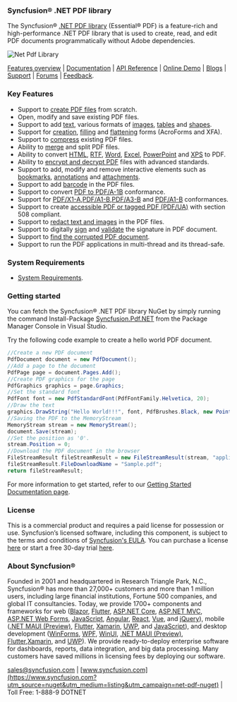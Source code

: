 ### Syncfusion&reg; .NET PDF library

The Syncfusion&reg; [.NET PDF library](https://www.syncfusion.com/pdf-framework/net-core/pdf-library?utm_source=nuget&utm_medium=listing&utm_campaign=net-pdf-nuget) (Essential&reg; PDF) is a feature-rich and high-performance .NET PDF library that is used to create, read, and edit PDF documents programmatically without Adobe dependencies.

![Net Pdf Library](https://cdn.syncfusion.com/nuget-readme/fileformats/net-pdf-library.png)

[Features overview](https://www.syncfusion.com/pdf-framework/net-core/pdf-library?utm_source=nuget&utm_medium=listing&utm_campaign=net-pdf-nuget) | [Documentation](https://help.syncfusion.com/file-formats/pdf/overview?utm_source=nuget&utm_medium=listing&utm_campaign=net-pdf-nuget) | [API Reference](https://help.syncfusion.com/cr/file-formats/Syncfusion.Pdf.html?utm_source=nuget&utm_medium=listing&utm_campaign=net-pdf-nuget) | [Online Demo](https://ej2.syncfusion.com/aspnetcore/PDF/Default#/bootstrap5?utm_source=nuget&utm_medium=listing&utm_campaign=net-pdf-nuget) | [Blogs](https://www.syncfusion.com/blogs/?s=pdf?utm_source=nuget&utm_medium=listing&utm_campaign=net-pdf-nuget) | [Support](https://www.syncfusion.com/support/directtrac/incidents/newincident?utm_source=nuget&utm_medium=listing&utm_campaign=net-pdf-nuget) | [Forums](https://www.syncfusion.com/forums?utm_source=nuget&utm_medium=listing&utm_campaign=net-pdf-nuget) | [Feedback](https://www.syncfusion.com/feedback/pdf?utm_source=nuget&utm_medium=listing&utm_campaign=net-pdf-nuget).

### Key Features

* Support to [create PDF files](https://help.syncfusion.com/file-formats/pdf/create-pdf-file-in-asp-net-core?utm_source=nuget&utm_medium=listing&utm_campaign=net-pdf-nuget) from scratch.
* Open, modify and save existing PDF files.
* Support to add [text](https://help.syncfusion.com/file-formats/pdf/working-with-text?utm_source=nuget&utm_medium=listing&utm_campaign=net-pdf-nuget), various formats of [images](https://help.syncfusion.com/file-formats/pdf/working-with-images?utm_source=nuget&utm_medium=listing&utm_campaign=net-pdf-nuget), [tables](https://help.syncfusion.com/file-formats/pdf/working-with-tables?utm_source=nuget&utm_medium=listing&utm_campaign=net-pdf-nuget) and [shapes](https://help.syncfusion.com/file-formats/pdf/working-with-shapes?utm_source=nuget&utm_medium=listing&utm_campaign=net-pdf-nuget).
* Support for [creation](https://help.syncfusion.com/file-formats/pdf/working-with-forms#creating-a-new-pdf-form?utm_source=nuget&utm_medium=listing&utm_campaign=net-pdf-nuget), [filling](https://help.syncfusion.com/file-formats/pdf/working-with-forms#filling-form-fields-in-an-existing-pdf-document?utm_source=nuget&utm_medium=listing&utm_campaign=net-pdf-nuget) and [flattening](https://help.syncfusion.com/file-formats/pdf/working-with-forms#removing-editing-capability-of-form-fields?utm_source=nuget&utm_medium=listing&utm_campaign=net-pdf-nuget) forms (AcroForms and XFA).
* Support to [compress](https://help.syncfusion.com/file-formats/pdf/working-with-compression?utm_source=nuget&utm_medium=listing&utm_campaign=net-pdf-nuget) existing PDF files.
* Ability to [merge](https://help.syncfusion.com/file-formats/pdf/merge-documents?utm_source=nuget&utm_medium=listing&utm_campaign=net-pdf-nuget) and split PDF files.
* Ability to convert [HTML](https://help.syncfusion.com/file-formats/pdf/working-with-document-conversions#mhtml-to-pdf?utm_source=nuget&utm_medium=listing&utm_campaign=net-pdf-nuget), [RTF](https://help.syncfusion.com/file-formats/pdf/working-with-document-conversions#converting-rtf-documents-to-pdf?utm_source=nuget&utm_medium=listing&utm_campaign=net-pdf-nuget), [Word](https://help.syncfusion.com/file-formats/pdf/working-with-document-conversions#converting-word-documents-to-pdf?utm_source=nuget&utm_medium=listing&utm_campaign=net-pdf-nuget), [Excel](https://help.syncfusion.com/file-formats/pdf/working-with-document-conversions#converting-excel-documents-to-pdf?utm_source=nuget&utm_medium=listing&utm_campaign=net-pdf-nuget), [PowerPoint](https://help.syncfusion.com/file-formats/presentation/presentation-to-pdf?utm_source=nuget&utm_medium=listing&utm_campaign=net-pdf-nuget) and [XPS](https://help.syncfusion.com/file-formats/pdf/working-with-document-conversions#converting-xps-document-to-pdf?utm_source=nuget&utm_medium=listing&utm_campaign=net-pdf-nuget) to PDF.
* Ability to [encrypt and decrypt PDF](https://help.syncfusion.com/file-formats/pdf/working-with-security?utm_source=nuget&utm_medium=listing&utm_campaign=net-pdf-nuget) files with advanced standards.
* Support to add, modify and remove interactive elements such as [bookmarks](https://help.syncfusion.com/file-formats/pdf/working-with-bookmarks?utm_source=nuget&utm_medium=listing&utm_campaign=net-pdf-nuget), [annotations](https://help.syncfusion.com/file-formats/pdf/working-with-annotations?utm_source=nuget&utm_medium=listing&utm_campaign=net-pdf-nuget) and [attachments](https://help.syncfusion.com/file-formats/pdf/working-with-attachments?utm_source=nuget&utm_medium=listing&utm_campaign=net-pdf-nuget).
* Support to add [barcode](https://help.syncfusion.com/file-formats/pdf/working-with-barcode?utm_source=nuget&utm_medium=listing&utm_campaign=net-pdf-nuget) in the PDF files.
* Support to convert [PDF to PDF/A-1B](https://help.syncfusion.com/file-formats/pdf/working-with-pdf-conformance#converting-pdf-to-pdfa-1b?utm_source=nuget&utm_medium=listing&utm_campaign=net-pdf-nuget) conformance.
* Support for [PDF/X1-A](https://help.syncfusion.com/file-formats/pdf/working-with-pdf-conformance#adding-support-for-pdfa-1b-conformance?utm_source=nuget&utm_medium=listing&utm_campaign=net-pdf-nuget),[PDF/A1-B](https://help.syncfusion.com/file-formats/pdf/working-with-pdf-conformance#adding-support-for-pdfa-1b-conformance?utm_source=nuget&utm_medium=listing&utm_campaign=net-pdf-nuget),[PDF/A3-B](https://help.syncfusion.com/file-formats/pdf/working-with-pdf-conformance#adding-support-for-pdfa-1b-conformance?utm_source=nuget&utm_medium=listing&utm_campaign=net-pdf-nuget) and [PDF/A1-B](https://help.syncfusion.com/file-formats/pdf/working-with-pdf-conformance#adding-support-for-pdfa-3b-conformance?utm_source=nuget&utm_medium=listing&utm_campaign=net-pdf-nuget) conformances.
* Support to create [accessible PDF or tagged PDF (PDF/UA)](https://help.syncfusion.com/file-formats/pdf/working-with-tagged-pdf?utm_source=nuget&utm_medium=listing&utm_campaign=net-pdf-nuget) with section 508 compliant.
* Support to [redact text and images](https://help.syncfusion.com/file-formats/pdf/working-with-redaction?utm_source=nuget&utm_medium=listing&utm_campaign=net-pdf-nuget) in the PDF files.
* Support to digitally [sign](https://help.syncfusion.com/file-formats/pdf/working-with-digitalsignature?utm_source=nuget&utm_medium=listing&utm_campaign=net-pdf-nuget) and [validate](https://help.syncfusion.com/file-formats/pdf/working-with-digitalsignature?utm_source=nuget&utm_medium=listing&utm_campaign=net-pdf-nuget) the signature in PDF document.
* Support to [find the corrupted PDF document](https://help.syncfusion.com/file-formats/pdf/working-with-document#find-corrupted-pdf-document?utm_source=nuget&utm_medium=listing&utm_campaign=net-pdf-nuget).
* Support to run the PDF applications in multi-thread and its thread-safe.

### System Requirements

*	[System Requirements](https://help.syncfusion.com/file-formats/installation-and-upgrade/system-requirements?utm_source=nuget&utm_medium=listing&utm_campaign=net-pdf-nuget).

### Getting started

You can fetch the Syncfusion&reg; .NET PDF library NuGet by simply running the command Install-Package [Syncfusion.Pdf.NET](https://www.nuget.org/packages/Syncfusion.Pdf.NET//?utm_source=nuget&utm_medium=listing&utm_campaign=net-pdf-nuget) from the Package Manager Console in Visual Studio.

Try the following code example to create a hello world PDF document.

```csharp
//Create a new PDF document
PdfDocument document = new PdfDocument();  
//Add a page to the document
PdfPage page = document.Pages.Add();  
//Create PDF graphics for the page
PdfGraphics graphics = page.Graphics;  
//Set the standard font
PdfFont font = new PdfStandardFont(PdfFontFamily.Helvetica, 20);  
//Draw the text
graphics.DrawString("Hello World!!!", font, PdfBrushes.Black, new PointF(0, 0));  
//Saving the PDF to the MemoryStream
MemoryStream stream = new MemoryStream();  
document.Save(stream);  
//Set the position as '0'.
stream.Position = 0;  
//Download the PDF document in the browser
FileStreamResult fileStreamResult = new FileStreamResult(stream, "application/pdf");  
fileStreamResult.FileDownloadName = "Sample.pdf";  
return fileStreamResult;
```

For more information to get started, refer to our [Getting Started Documentation page](https://help.syncfusion.com/file-formats/pdf/create-pdf-file-in-c-sharp-vb-net?utm_source=nuget&utm_medium=listing&utm_campaign=net-pdf-nuget).

### License

This is a commercial product and requires a paid license for possession or use. Syncfusion’s licensed software, including this component, is subject to the terms and conditions of [Syncfusion's EULA](https://www.syncfusion.com/eula/es/?utm_source=nuget&utm_medium=listing&utm_campaign=net-pdf-nuget). You can purchase a license [here](https://www.syncfusion.com/sales/products?utm_source=nuget&utm_medium=listing&utm_campaign=net-pdf-nuget) or start a free 30-day trial [here](https://www.syncfusion.com/account/manage-trials/start-trials?utm_source=nuget&utm_medium=listing&utm_campaign=net-pdf-nuget).

### About Syncfusion&reg;

Founded in 2001 and headquartered in Research Triangle Park, N.C., Syncfusion&reg; has more than 27,000+ customers and more than 1 million users, including large financial institutions, Fortune 500 companies, and global IT consultancies.
Today, we provide 1700+ components and frameworks for web ([Blazor](https://www.syncfusion.com/blazor-components?utm_source=nuget&utm_medium=listing&utm_campaign=net-pdf-nuget), [Flutter](https://www.syncfusion.com/flutter-widgets?utm_source=nuget&utm_medium=listing&utm_campaign=net-pdf-nuget), [ASP.NET Core](https://www.syncfusion.com/aspnet-core-ui-controls?utm_source=nuget&utm_medium=listing&utm_campaign=net-pdf-nuget), [ASP.NET MVC](https://www.syncfusion.com/aspnet-mvc-ui-controls?utm_source=nuget&utm_medium=listing&utm_campaign=net-pdf-nuget), [ASP.NET Web Forms](https://www.syncfusion.com/jquery/aspnet-webforms-ui-controls?utm_source=nuget&utm_medium=listing&utm_campaign=net-pdf-nuget), [JavaScript](https://www.syncfusion.com/javascript-ui-controls?utm_source=nuget&utm_medium=listing&utm_campaign=net-pdf-nuget), [Angular](https://www.syncfusion.com/angular-ui-components?utm_source=nuget&utm_medium=listing&utm_campaign=net-pdf-nuget), [React](https://www.syncfusion.com/react-ui-components?utm_source=nuget&utm_medium=listing&utm_campaign=net-pdf-nuget), [Vue](https://www.syncfusion.com/vue-ui-components?utm_source=nuget&utm_medium=listing&utm_campaign=net-pdf-nuget), and [jQuery](https://www.syncfusion.com/jquery-ui-widgets?utm_source=nuget&utm_medium=listing&utm_campaign=net-pdf-nuget)), mobile ([.NET MAUI (Preview)](https://www.syncfusion.com/maui-controls?utm_source=nuget&utm_medium=listing&utm_campaign=net-pdf-nuget), [Flutter](https://www.syncfusion.com/flutter-widgets?utm_source=nuget&utm_medium=listing&utm_campaign=net-pdf-nuget), [Xamarin](https://www.syncfusion.com/xamarin-ui-controls?utm_source=nuget&utm_medium=listing&utm_campaign=net-pdf-nuget), [UWP](https://www.syncfusion.com/uwp-ui-controls?utm_source=nuget&utm_medium=listing&utm_campaign=net-pdf-nuget), and [JavaScript](https://www.syncfusion.com/javascript-ui-controls?utm_source=nuget&utm_medium=listing&utm_campaign=net-pdf-nuget)), and desktop development ([WinForms](https://www.syncfusion.com/winforms-ui-controls?utm_source=nuget&utm_medium=listing&utm_campaign=net-pdf-nuget), [WPF](https://www.syncfusion.com/wpf-controls?utm_source=nuget&utm_medium=listing&utm_campaign=net-pdf-nuget), [WinUI](https://www.syncfusion.com/winui-controls?utm_source=nuget&utm_medium=listing&utm_campaign=net-pdf-nuget), [.NET MAUI (Preview)](https://www.syncfusion.com/maui-controls?utm_source=nuget&utm_medium=listing&utm_campaign=net-pdf-nuget), [Flutter](https://www.syncfusion.com/flutter-widgets?utm_source=nuget&utm_medium=listing&utm_campaign=net-pdf-nuget),[Xamarin](https://www.syncfusion.com/xamarin-ui-controls?utm_source=nuget&utm_medium=listing&utm_campaign=net-pdf-nuget), and [UWP](https://www.syncfusion.com/uwp-ui-controls?utm_source=nuget&utm_medium=listing&utm_campaign=net-pdf-nuget)). We provide ready-to-deploy enterprise software for dashboards, reports, data integration, and big data processing. Many customers have saved millions in licensing fees by deploying our software.

[sales@syncfusion.com](mailto:sales@syncfusion.com?Subject=Syncfusion%20ASPNET%20Core%20DocIO%20-%20NuGet) | [www.syncfusion.com](https://www.syncfusion.com?utm_source=nuget&utm_medium=listing&utm_campaign=net-pdf-nuget) | Toll Free: 1-888-9 DOTNET
